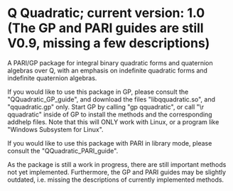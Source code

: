 # Q Quadratic; current version: 1.0 (The GP and PARI guides are still V0.9, missing a few descriptions)
A PARI/GP package for integral binary quadratic forms and quaternion algebras over Q, with an emphasis on indefinite quadratic forms and indefinite quaternion algebras.

If you would like to use this package in GP, please consult the "QQuadratic_GP_guide", and download the files "libqquadratic.so", and "qquadratic.gp" only. Start GP by calling "gp qquadratic", or call "\r qquadratic" inside of GP to install the methods and the corresponding addhelp files. Note that this will ONLY work with Linux, or a program like "Windows Subsystem for Linux".

If you would like to use this package with PARI in library mode, please consult the "QQuadratic_PARI_guide".

As the package is still a work in progress, there are still important methods not yet implemented. Furthermore, the GP and PARI guides may be slightly outdated, i.e. missing the descriptions of currently implemented methods.

